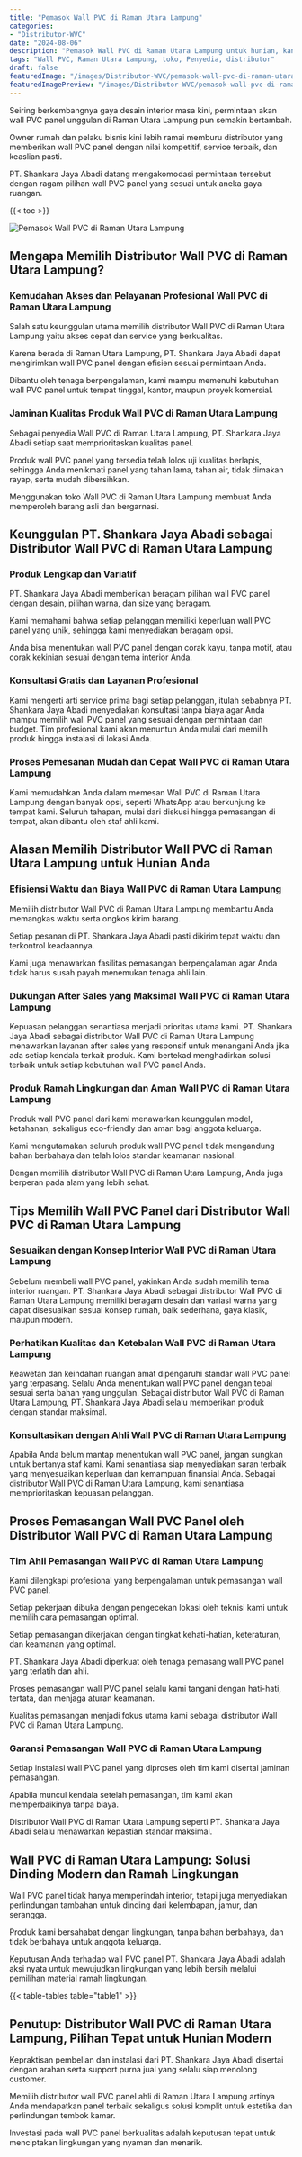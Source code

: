 ```yaml
---
title: "Pemasok Wall PVC di Raman Utara Lampung"
categories:
- "Distributor-WVC"
date: "2024-08-06"
description: "Pemasok Wall PVC di Raman Utara Lampung untuk hunian, kantor, dan gerai. Produk terbaik, variasi motif, variasi warna menarik, beserta jasa instalasi ditangani oleh tenaga ahli ahli serta jaminan resmi!|Jasa penyediaan Wall PVC di Raman Utara Lampung bagi kebutuhan tempat tinggal, kantor, atau toko, dengan panel unggulan dan penempatan oleh tenaga ahli ahli dan garansi resmi.|Pilihan Wall PVC di Raman Utara Lampung yang terbukti untuk hunian, perkantoran, dan ritel, bersama produk berkualitas dan instalasi ditangani oleh tim ahli dan jaminan resmi.|Penjualan Wall PVC di Raman Utara Lampung bagi rumah, perkantoran, serta toko, dengan produk berkualitas dan penempatan dikerjakan oleh teknisi profesional, dilengkapi beserta kepastian resmi.}"
tags: "Wall PVC, Raman Utara Lampung, toko, Penyedia, distributor"
draft: false
featuredImage: "/images/Distributor-WVC/pemasok-wall-pvc-di-raman-utara-lampung.png"
featuredImagePreview: "/images/Distributor-WVC/pemasok-wall-pvc-di-raman-utara-lampung.png"
---
```


Seiring berkembangnya gaya desain interior masa kini, permintaan akan wall PVC panel unggulan di Raman Utara Lampung pun semakin bertambah.

Owner rumah dan pelaku bisnis kini lebih ramai memburu distributor yang memberikan wall PVC panel dengan nilai kompetitif, service terbaik, dan keaslian pasti.

PT. Shankara Jaya Abadi datang mengakomodasi permintaan tersebut dengan ragam pilihan wall PVC panel yang sesuai untuk aneka gaya ruangan.

{{< toc >}}

![Pemasok Wall PVC di Raman Utara Lampung](/images/Distributor-WVC/Pemasok-Wall-PVC-di-Raman-Utara-Lampung.png)

## Mengapa Memilih Distributor Wall PVC di Raman Utara Lampung?

### Kemudahan Akses dan Pelayanan Profesional Wall PVC di Raman Utara Lampung

Salah satu keunggulan utama memilih distributor Wall PVC di Raman Utara Lampung yaitu akses cepat dan service yang berkualitas.

Karena berada di Raman Utara Lampung, PT. Shankara Jaya Abadi dapat mengirimkan wall PVC panel dengan efisien sesuai permintaan Anda.

Dibantu oleh tenaga berpengalaman, kami mampu memenuhi kebutuhan wall PVC panel untuk tempat tinggal, kantor, maupun proyek komersial.

### Jaminan Kualitas Produk Wall PVC di Raman Utara Lampung

Sebagai penyedia Wall PVC di Raman Utara Lampung, PT. Shankara Jaya Abadi setiap saat memprioritaskan kualitas panel.

Produk wall PVC panel yang tersedia telah lolos uji kualitas berlapis, sehingga Anda menikmati panel yang tahan lama, tahan air, tidak dimakan rayap, serta mudah dibersihkan.

Menggunakan toko Wall PVC di Raman Utara Lampung membuat Anda memperoleh barang asli dan bergarnasi.

## Keunggulan PT. Shankara Jaya Abadi sebagai Distributor Wall PVC di Raman Utara Lampung

### Produk Lengkap dan Variatif

PT. Shankara Jaya Abadi memberikan beragam pilihan wall PVC panel dengan desain, pilihan warna, dan size yang beragam.

Kami memahami bahwa setiap pelanggan memiliki keperluan wall PVC panel yang unik, sehingga kami menyediakan beragam opsi.

Anda bisa menentukan wall PVC panel dengan corak kayu, tanpa motif, atau corak kekinian sesuai dengan tema interior Anda.

### Konsultasi Gratis dan Layanan Profesional

Kami mengerti arti service prima bagi setiap pelanggan, itulah sebabnya PT. Shankara Jaya Abadi menyediakan konsultasi tanpa biaya agar Anda mampu memilih wall PVC panel yang sesuai dengan permintaan dan budget. Tim profesional kami akan menuntun Anda mulai dari memilih produk hingga instalasi di lokasi Anda.

### Proses Pemesanan Mudah dan Cepat Wall PVC di Raman Utara Lampung

Kami memudahkan Anda dalam memesan Wall PVC di Raman Utara Lampung dengan banyak opsi, seperti WhatsApp atau berkunjung ke tempat kami. Seluruh tahapan, mulai dari diskusi hingga pemasangan di tempat, akan dibantu oleh staf ahli kami.

## Alasan Memilih Distributor Wall PVC di Raman Utara Lampung untuk Hunian Anda

### Efisiensi Waktu dan Biaya Wall PVC di Raman Utara Lampung

Memilih distributor Wall PVC di Raman Utara Lampung membantu Anda memangkas waktu serta ongkos kirim barang.

Setiap pesanan di PT. Shankara Jaya Abadi pasti dikirim tepat waktu dan terkontrol keadaannya.

Kami juga menawarkan fasilitas pemasangan berpengalaman agar Anda tidak harus susah payah menemukan tenaga ahli lain.

### Dukungan After Sales yang Maksimal Wall PVC di Raman Utara Lampung

Kepuasan pelanggan senantiasa menjadi prioritas utama kami. PT. Shankara Jaya Abadi sebagai distributor Wall PVC di Raman Utara Lampung menawarkan layanan after sales yang responsif untuk menangani Anda jika ada setiap kendala terkait produk. Kami bertekad menghadirkan solusi terbaik untuk setiap kebutuhan wall PVC panel Anda.

### Produk Ramah Lingkungan dan Aman Wall PVC di Raman Utara Lampung

Produk wall PVC panel dari kami menawarkan keunggulan model, ketahanan, sekaligus eco-friendly dan aman bagi anggota keluarga.

Kami mengutamakan seluruh produk wall PVC panel tidak mengandung bahan berbahaya dan telah lolos standar keamanan nasional.

Dengan memilih distributor Wall PVC di Raman Utara Lampung, Anda juga berperan pada alam yang lebih sehat.

## Tips Memilih Wall PVC Panel dari Distributor Wall PVC di Raman Utara Lampung

### Sesuaikan dengan Konsep Interior Wall PVC di Raman Utara Lampung

Sebelum membeli wall PVC panel, yakinkan Anda sudah memilih tema interior ruangan. PT. Shankara Jaya Abadi sebagai distributor Wall PVC di Raman Utara Lampung memiliki beragam desain dan variasi warna yang dapat disesuaikan sesuai konsep rumah, baik sederhana, gaya klasik, maupun modern.

### Perhatikan Kualitas dan Ketebalan Wall PVC di Raman Utara Lampung

Keawetan dan keindahan ruangan amat dipengaruhi standar wall PVC panel yang terpasang. Selalu Anda menentukan wall PVC panel dengan tebal sesuai serta bahan yang unggulan. Sebagai distributor Wall PVC di Raman Utara Lampung, PT. Shankara Jaya Abadi selalu memberikan produk dengan standar maksimal.

### Konsultasikan dengan Ahli Wall PVC di Raman Utara Lampung

Apabila Anda belum mantap menentukan wall PVC panel, jangan sungkan untuk bertanya staf kami. Kami senantiasa siap menyediakan saran terbaik yang menyesuaikan keperluan dan kemampuan finansial Anda. Sebagai distributor Wall PVC di Raman Utara Lampung, kami senantiasa memprioritaskan kepuasan pelanggan.

## Proses Pemasangan Wall PVC Panel oleh Distributor Wall PVC di Raman Utara Lampung

### Tim Ahli Pemasangan Wall PVC di Raman Utara Lampung

Kami dilengkapi profesional yang berpengalaman untuk pemasangan wall PVC panel.

Setiap pekerjaan dibuka dengan pengecekan lokasi oleh teknisi kami untuk memilih cara pemasangan optimal.

Setiap pemasangan dikerjakan dengan tingkat kehati-hatian, keteraturan, dan keamanan yang optimal.

PT. Shankara Jaya Abadi diperkuat oleh tenaga pemasang wall PVC panel yang terlatih dan ahli.

Proses pemasangan wall PVC panel selalu kami tangani dengan hati-hati, tertata, dan menjaga aturan keamanan.

Kualitas pemasangan menjadi fokus utama kami sebagai distributor Wall PVC di Raman Utara Lampung.

### Garansi Pemasangan Wall PVC di Raman Utara Lampung

Setiap instalasi wall PVC panel yang diproses oleh tim kami disertai jaminan pemasangan.

Apabila muncul kendala setelah pemasangan, tim kami akan memperbaikinya tanpa biaya.

Distributor Wall PVC di Raman Utara Lampung seperti PT. Shankara Jaya Abadi selalu menawarkan kepastian standar maksimal.

## Wall PVC di Raman Utara Lampung: Solusi Dinding Modern dan Ramah Lingkungan

Wall PVC panel tidak hanya memperindah interior, tetapi juga menyediakan perlindungan tambahan untuk dinding dari kelembapan, jamur, dan serangga.

Produk kami bersahabat dengan lingkungan, tanpa bahan berbahaya, dan tidak berbahaya untuk anggota keluarga.

Keputusan Anda terhadap wall PVC panel PT. Shankara Jaya Abadi adalah aksi nyata untuk mewujudkan lingkungan yang lebih bersih melalui pemilihan material ramah lingkungan.

{{< table-tables table="table1" >}}

## Penutup: Distributor Wall PVC di Raman Utara Lampung, Pilihan Tepat untuk Hunian Modern

Kepraktisan pembelian dan instalasi dari PT. Shankara Jaya Abadi disertai dengan arahan serta support purna jual yang selalu siap menolong customer.

Memilih distributor wall PVC panel ahli di Raman Utara Lampung artinya Anda mendapatkan panel terbaik sekaligus solusi komplit untuk estetika dan perlindungan tembok kamar.

Investasi pada wall PVC panel berkualitas adalah keputusan tepat untuk menciptakan lingkungan yang nyaman dan menarik.

